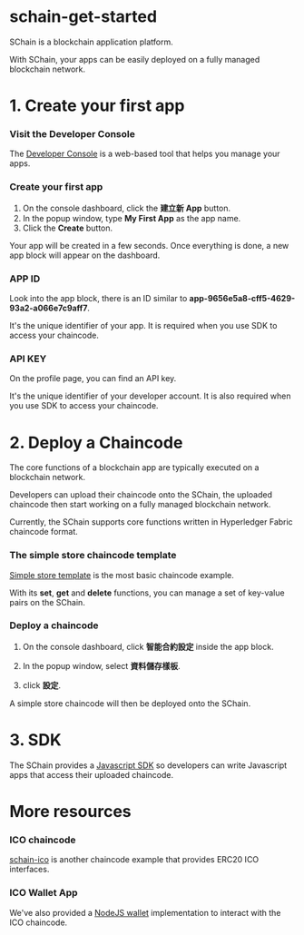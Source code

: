# schain-get-started

SChain is a blockchain application platform.

With SChain, your apps can be easily deployed on a fully managed blockchain network.

# 1. Create your first app

### Visit the Developer Console

The [Developer Console](http://ec2-13-231-26-144.ap-northeast-1.compute.amazonaws.com/app) is a web-based tool that helps you manage your apps.

### Create your first app

1. On the console dashboard, click the **建立新 App** button.
2. In the popup window, type **My First App** as the app name.
3. Click the **Create** button.

Your app will be created in a few seconds. Once everything is done, a new app block will appear on the dashboard.

### APP ID

Look into the app block, there is an ID similar to **app-9656e5a8-cff5-4629-93a2-a066e7c9aff7**.

It's the unique identifier of your app. It is required when you use SDK to access your chaincode.

### API KEY

On the profile page, you can find an API key.

It's the unique identifier of your developer account. It is also required when you use SDK to access your chaincode.

# 2. Deploy a Chaincode

The core functions of a blockchain app are typically executed on a blockchain network.

Developers can upload their chaincode onto the SChain, the uploaded chaincode then start working on a fully managed blockchain network.

Currently, the SChain supports core functions written in Hyperledger Fabric chaincode format.

### The simple store chaincode template

[Simple store template](https://github.com/issbgkh/simple-store) is the most basic chaincode example.

With its **set**, **get** and **delete** functions, you can manage a set of key-value pairs on the SChain.

### Deploy a chaincode

1. On the console dashboard, click **智能合約設定** inside the app block.

2. In the popup window, select **資料儲存樣板**.

3. click **設定**.

A simple store chaincode will then be deployed onto the SChain.

# 3. SDK

The SChain provides a [Javascript SDK](https://github.com/issbgkh/schain-sdk) so developers can write Javascript apps that access their uploaded chaincode.

# More resources

### ICO chaincode

[schain-ico](https://github.com/issbgkh/schain-ico) is another chaincode example that provides ERC20 ICO interfaces.

### ICO Wallet App

We've also provided a [NodeJS wallet](https://github.com/issbgkh/schain-wallet) implementation to interact with the ICO chaincode.
